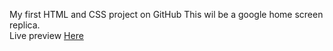 My first HTML and CSS project on GitHub
This wil be a google home screen replica. </br>
Live preview <a href="https://mik07y.github.io/google-homepage/" target="_newblank">Here</a>

